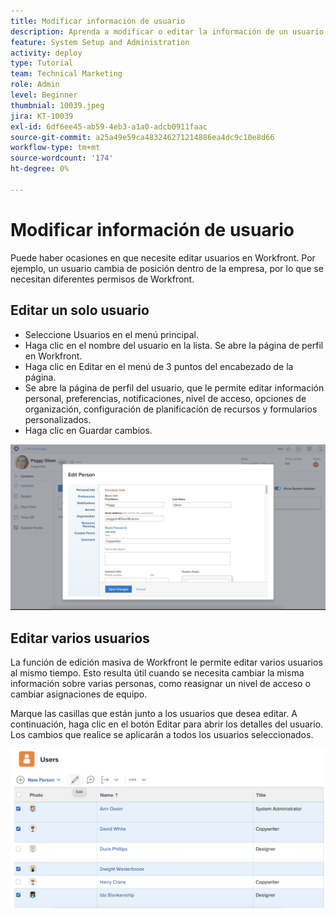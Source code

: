 ```yaml
---
title: Modificar información de usuario
description: Aprenda a modificar o editar la información de un usuario.
feature: System Setup and Administration
activity: deploy
type: Tutorial
team: Technical Marketing
role: Admin
level: Beginner
thumbnial: 10039.jpeg
jira: KT-10039
exl-id: 6df6ee45-ab59-4eb3-a1a0-adcb0911faac
source-git-commit: a25a49e59ca483246271214886ea4dc9c10e8d66
workflow-type: tm+mt
source-wordcount: '174'
ht-degree: 0%

---
```


# Modificar información de usuario

Puede haber ocasiones en que necesite editar usuarios en Workfront. Por ejemplo, un usuario cambia de posición dentro de la empresa, por lo que se necesitan diferentes permisos de Workfront.

## Editar un solo usuario

* Seleccione Usuarios en el menú principal.
* Haga clic en el nombre del usuario en la lista. Se abre la página de perfil en Workfront.
* Haga clic en Editar en el menú de 3 puntos del encabezado de la página.
* Se abre la página de perfil del usuario, que le permite editar información personal, preferencias, notificaciones, nivel de acceso, opciones de organización, configuración de planificación de recursos y formularios personalizados.
* Haga clic en Guardar cambios.


![[!DNL Edit Person] ventana](assets/mod_01.png)

## Editar varios usuarios

La función de edición masiva de Workfront le permite editar varios usuarios al mismo tiempo. Esto resulta útil cuando se necesita cambiar la misma información sobre varias personas, como reasignar un nivel de acceso o cambiar asignaciones de equipo.

Marque las casillas que están junto a los usuarios que desea editar. A continuación, haga clic en el botón Editar para abrir los detalles del usuario. Los cambios que realice se aplicarán a todos los usuarios seleccionados.


![[!DNL Edit Person] ventana](assets/mod_02.png)
